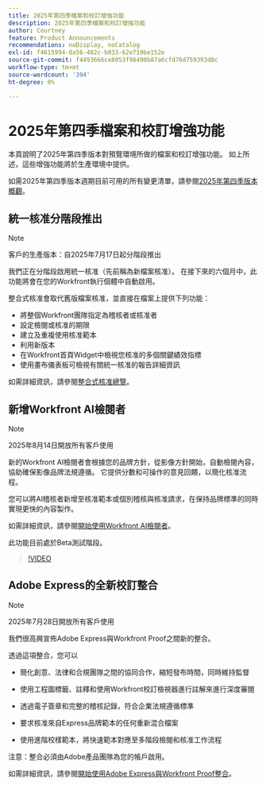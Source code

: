 ```yaml
---
title: 2025年第四季檔案和校訂增強功能
description: 2025年第四季檔案和校訂增強功能
author: Courtney
feature: Product Announcements
recommendations: noDisplay, noCatalog
exl-id: f4615994-8a56-482c-b033-62e719be152e
source-git-commit: f4493666ce8053f98490b87a6cfd76d759393d8c
workflow-type: tm+mt
source-wordcount: '394'
ht-degree: 0%

---
```


# 2025年第四季檔案和校訂增強功能

本頁說明了2025年第四季版本對預覽環境所做的檔案和校訂增強功能。 如上所述，這些增強功能將於生產環境中提供。

如需2025年第四季版本週期目前可用的所有變更清單，請參閱[2025年第四季版本概觀](/help/quicksilver/product-announcements/product-releases/25-q4-release-activity/25-q4-release-overview.md)。

## 統一核准分階段推出

>[!NOTE]
>
>客戶的生產版本：自2025年7月17日起分階段推出


我們正在分階段啟用統一核准（先前稱為新檔案核准）。 在接下來的六個月中，此功能將會在您的Workfront執行個體中自動啟用。

整合式核准會取代舊版檔案核准，並直接在檔案上提供下列功能：

* 將整個Workfront團隊指定為稽核者或核准者
* 設定檢閱或核准的期限
* 建立及重複使用核准範本
* 利用新版本
* 在Workfront首頁Widget中檢視您核准的多個關鍵績效指標
* 使用畫布儀表板可檢視有關統一核准的報告詳細資訊

如需詳細資訊，請參閱[整合式核准總覽](/help/quicksilver/review-and-approve-work/document-reviews-and-approvals/document-approvals-overview.md)。

## 新增Workfront AI檢閱者

>[!NOTE]
>
>2025年8月14日開放所有客戶使用

新的Workfront AI檢閱者會根據您的品牌方針，從影像方針開始，自動檢閱內容，協助確保影像品牌法規遵循。 它提供分數和可操作的意見回饋，以簡化核准流程。

您可以將AI稽核者新增至核准範本或個別稽核與核准請求，在保持品牌標準的同時實現更快的內容製作。

如需詳細資訊，請參閱[開始使用Workfront AI檢閱者](/help/quicksilver/review-and-approve-work/document-reviews-and-approvals/wf-ai-reviewer.md)。

此功能目前處於Beta測試階段。

>[!VIDEO](https://video.tv.adobe.com/v/3470847/)

## Adobe Express的全新校訂整合

>[!NOTE]
>
>2025年7月28日開放所有客戶使用


我們很高興宣佈Adobe Express與Workfront Proof之間新的整合。

透過這項整合，您可以

* 簡化創意、法律和合規團隊之間的協同合作，縮短發布時間，同時維持監督

* 使用工程圖標籤、註釋和使用Workfront校訂檢視器進行註解來進行深度審閱

* 透過電子簽章和完整的稽核記錄，符合企業法規遵循標準

* 要求核准來自Express品牌範本的任何重新混合檔案

* 使用進階校樣範本，將快速範本對應至多階段檢閱和核准工作流程

注意：整合必須由Adobe產品團隊為您的帳戶啟用。

如需詳細資訊，請參閱[開始使用Adobe Express與Workfront Proof整合](/help/quicksilver/workfront-integrations-and-apps/review-and-approval-integrations/wf-proof-and-express.md)。
